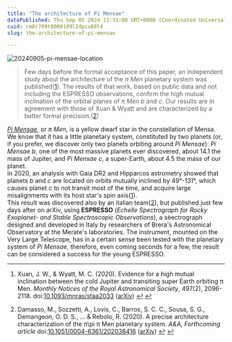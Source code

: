 ```yaml
---
title: "The architecture of Pi Mensae"
datePublished: Thu Sep 05 2024 13:31:00 GMT+0000 (Coordinated Universal Time)
cuid: cm8r709t0000109l2dpcx88l4
slug: the-architecture-of-pi-mensae

---
```



![20240905-pi-mensae-location](https://i.postimg.cc/sfm43h6G/20240905-pi-mensae-location.jpg)

> Few days before the formal acceptance of this paper, an independent study about the architecture of the _π Men_ planetary system was published([1](#fn1)). The results of that work, based on public data and not including the ESPRESSO observations, confirm the high mutual inclination of the orbital planes of _π Men b_ and _c_. Our results are in agreement with those of Xuan & Wyatt and are characterized by a better formal precision.([2](#fn2))

[_Pi Mensae_](https://en.wikipedia.org/wiki/Pi_Mensae), or _π Men_, is a yellow dwarf star in the constellation of Mensa. We know that it has a little planetary system, constituted by two planets (or, if you prefer, we discover only two planets orbiting around _Pi Mensae_): _Pi Mensae b_, one of the most massive planets ever discovered, about 14.1 the mass of Jupiter, and _Pi Mensae c_, a super-Earth, about 4.5 the mass of our planet.  
In 2020, an analysis with Gaia DR2 and Hipparcos astrometry showed that planets _b_ and _c_ are located on orbits mutually inclined by 49°-131°, which causes planet _c_ to not transit most of the time, and acquire large misalignments with its host star's spin axis([1](#fn1)).  
This result was discovered also by an italian team([2](#fn2)), but published just few days after on arXiv, using **ESPRESSO** (_Echelle Spectrograph for Rocky Exoplanet- and Stable Spectroscopic Observations_), a sèectrograph designed and developed in Italy by researchers of Brera's Astronomical Observatory at the Merate's laboratories. The instrument, mounted on the Very Large Telescope, has in a certain sense been tested with the planetary system of _Pi Mensae_, therefore, even coming seconds for a few, the result can be considered a success for the young ESPRESSO.

* * *

1.  Xuan, J. W., & Wyatt, M. C. (2020). Evidence for a high mutual inclination between the cold Jupiter and transiting super Earth orbiting π Men. _Monthly Notices of the Royal Astronomical Society_, 497(2), 2096-2118. doi:[10.1093/mnras/staa2033](https://doi.org/10.1093/mnras/staa2033) ([arXiv](https://arxiv.org/abs/2007.01871)) [↩︎](#fnref1) [↩︎](#fnref1:1)
    
2.  Damasso, M., Sozzetti, A., Lovis, C., Barros, S. C. C., Sousa, S. G., Demangeon, O. D. S., ... & Rebolo, R. (2020). A precise architecture characterization of the π\\pi π Men planetary system. _A&A, Forthcoming article_ doi:[10.1051/0004-6361/202038416](https://doi.org/10.1051/0004-6361/202038416) ([arXiv](https://arxiv.org/abs/2007.06410)) [↩︎](#fnref2) [↩︎](#fnref2:1)